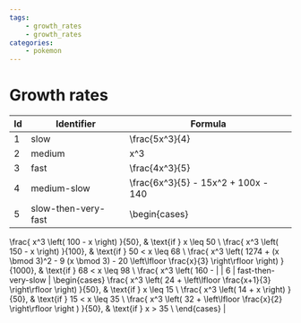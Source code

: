 ```yaml
---
tags:
    - growth_rates
    - growth_rates
categories:
    - pokemon
---
```


# Growth rates

| **Id** | **Identifier** | **Formula** |
|--------|----------------|-------------|
| 1  | slow                | \frac{5x^3}{4}                                                                                                                                                                                                                                                                                                                                |
| 2  | medium              | x^3                                                                                                                                                                                                                                                                                                                                           |
| 3  | fast                | \frac{4x^3}{5}                                                                                                                                                                                                                                                                                                                                |
| 4  | medium-slow         | \frac{6x^3}{5} - 15x^2 + 100x - 140                                                                                                                                                                                                                                                                                                           |
| 5  | slow-then-very-fast | \begin{cases}
\frac{ x^3 \left( 100 - x \right) }{50},    & \text{if } x \leq 50  \\
\frac{ x^3 \left( 150 - x \right) }{100},   & \text{if } 50 < x \leq 68  \\
\frac{ x^3 \left( 1274 + (x \bmod 3)^2 - 9 (x \bmod 3) - 20 \left\lfloor \frac{x}{3} \right\rfloor \right) }{1000}, & \text{if } 68 < x \leq 98  \\
\frac{ x^3 \left( 160 -  |
| 6  | fast-then-very-slow | \begin{cases}
\frac{ x^3 \left( 24 + \left\lfloor \frac{x+1}{3} \right\rfloor \right) }{50},  & \text{if } x \leq 15  \\
\frac{ x^3 \left( 14 + x \right) }{50},     & \text{if } 15 < x \leq 35  \\
\frac{ x^3 \left( 32 + \left\lfloor \frac{x}{2} \right\rfloor \right ) }{50},   & \text{if } x > 35  \\
\end{cases}                      |
